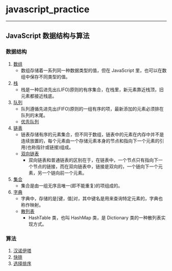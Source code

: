 # javascript_practice

___
## JavaScript 数据结构与算法
### 数据结构
1. [数组](#数组)
    * 数组存储着一系列同一种数据类型的值，但在 JavaScript 里，也可以在数组中保存不同类型的值。
2. [栈](./stack.js)
    * 栈是一种后进先出(LIFO)原则的有序集合，在栈里，新元素靠近栈顶，旧元素都接近栈底。
3. [队列](./queue.js)
    * 队列遵循先进先出(FIFO)原则的一组有序的项，最新添加的元素必须排在队列的末尾。
    * [优先队列](./priorityQueue.js)
4. [链表](./linkedList.js)
    * 链表存储有序的元素集合，但不同于数组，链表中的元素在内存中并不是连续放置的，每个元素由一个存储元素本身的节点和指向下一个元素的引用(也称指针或链接)组成。
    * [双向链表](./doubleLinkedList.js)
        * 双向链表和普通链表的区别在于，在链表中，一个节点只有指向下一个节点的链接，而在双向链表中，链接是双向的，一个链向下一个元素，另一个链向前一个元素。
5. [集合](./set.js)
    * 集合是由一组无序且唯一(即不能重复)的项组成的。
6. [字典](./dictionary.js)
    * 字典中，存储的是[键，值]对，其中键名是用来查询特定元素的，字典也称作映射。
    * [散列表](./hashTable.js)
        * HashTable 类，也叫 HashMap 类，是 Dictionary 类的一种散列表实现方式。

### 算法
1. [汉诺伊塔](./hanoi.js)
2. [快排](./quickSort.js)
3. [选择排序](./sellectionSort.js)